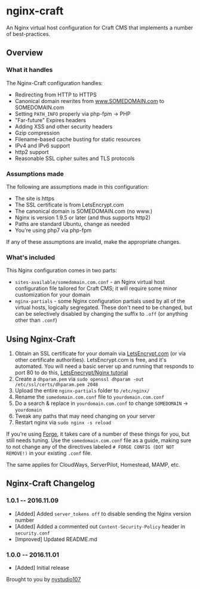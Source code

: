 # nginx-craft

An Nginx virtual host configuration for Craft CMS that implements a number of best-practices.

## Overview

### What it handles

The Nginx-Craft configuration handles:

* Redirecting from HTTP to HTTPS
* Canonical domain rewrites from www.SOMEDOMAIN.com to SOMEDOMAIN.com
* Setting `PATH_INFO` properly via php-fpm -> PHP
* "Far-future" Expires headers
* Adding XSS and other security headers
* Gzip compression
* Filename-based cache busting for static resources
* IPv4 and IPv6 support
* http2 support
* Reasonable SSL cipher suites and TLS protocols

### Assumptions made

The following are assumptions made in this configuration:

* The site is https
* The SSL certificate is from LetsEncrypt.com
* The canonical domain is SOMEDOMAIN.com (no www.)
* Nginx is version 1.9.5 or later (and thus supports http2)
* Paths are standard Ubuntu, change as needed
* You're using php7 via php-fpm

If any of these assumptions are invalid, make the appropriate changes.

### What's included

This Nginx configuration comes in two parts:

* `sites-available/somedomain.com.conf` - an Nginx virtual host configuration file tailored for Craft CMS; it will require some minor customization for your domain
* `nginx-partials` - some Nginx configuration partials used by all of the virtual hosts, logically segregated.  These don't need to be changed, but can be selectively disabled by changing the suffix to `.off` (or anything other than `.conf`)

## Using Nginx-Craft

1. Obtain an SSL certificate for your domain via [LetsEncrypt.com](https://letsencrypt.org/) (or via other certificate authorities).  LetsEncrypt.com is free, and it's automated.  You will need a basic server up and running that responds to port 80 to do this, [LetsEnecrypt/Nginx tutorial](https://www.digitalocean.com/community/tutorials/how-to-secure-nginx-with-let-s-encrypt-on-ubuntu-16-04)
2. Create a `dhparam.pem` via `sudo openssl dhparam -out /etc/ssl/certs/dhparam.pem 2048`
3. Upload the entire `nginx-partials` folder to `/etc/nginx/`
4. Rename the `somedomain.com.conf` file to `yourdomain.com.conf`
5. Do a search & replace in `yourdomain.com.conf` to change `SOMEDOMAIN` -> `yourdomain`
6. Tweak any paths that may need changing on your server
7. Restart nginx via `sudo nginx -s reload`

If you're using [Forge](https://forge.laravel.com/), it takes care of a number of these things for you, but still needs tuning.  Use the `somedomain.com.conf` file as a guide, making sure to not change any of the directives labeled `# FORGE CONFIG (DOT NOT REMOVE!)` in your existing `.conf` file.

The same applies for CloudWays, ServerPilot, Homestead, MAMP, etc.

## Nginx-Craft Changelog

### 1.0.1 -- 2016.11.09

* [Added] Added `server_tokens off` to disable sending the Nginx version number
* [Added] Added a commented out `Content-Security-Policy` header in `security.conf`
* [Improved] Updated README.md

### 1.0.0 -- 2016.11.01

* [Added] Initial release

Brought to you by [nystudio107](https://nystudio107.com/)
